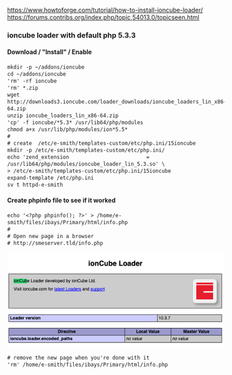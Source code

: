 https://www.howtoforge.com/tutorial/how-to-install-ioncube-loader/
https://forums.contribs.org/index.php/topic,54013.0/topicseen.html

### ioncube loader with default php 5.3.3
#### Download / "Install" / Enable 
    mkdir -p ~/addons/ioncube
    cd ~/addons/ioncube
    'rm' -rf ioncube
    'rm' *.zip
    wget http://downloads3.ioncube.com/loader_downloads/ioncube_loaders_lin_x86-64.zip
    unzip ioncube_loaders_lin_x86-64.zip
    'cp' -f ioncube/*5.3* /usr/lib64/php/modules
    chmod a+x /usr/lib/php/modules/ion*5.5*
    #
    # create  /etc/e-smith/templates-custom/etc/php.ini/15ioncube
    mkdir -p /etc/e-smith/templates-custom/etc/php.ini/
    echo 'zend_extension                         = /usr/lib64/php/modules/ioncube_loader_lin_5.3.so' \
    > /etc/e-smith/templates-custom/etc/php.ini/15ioncube
    expand-template /etc/php.ini
    sv t httpd-e-smith

#### Create phpinfo file to see if it worked
    echo '<?php phpinfo(); ?>' > /home/e-smith/files/ibays/Primary/html/info.php
    #
    # Open new page in a browser 
    # http://smeserver.tld/info.php
![ioncube information](https://raw.githubusercontent.com/mmccarn/smeserver/master/img/Screen%20Shot%202019-07-21%20at%208.33.47%20AM.png) 

    # remove the new page when you're done with it
    'rm' /home/e-smith/files/ibays/Primary/html/info.php
    

